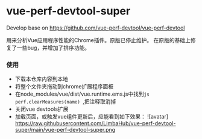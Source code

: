 # vue-perf-devtool-super
Develop base on https://github.com/vue-perf-devtool/vue-perf-devtool

用来分析Vue应用程序性能的Chrome插件。原版已停止维护。
在原版的基础上修复了一些bug，并增加了排序功能。

### 使用
- 下载本仓库内容到本地
- 将整个文件夹拖动到chrome扩展程序面板
- 在node_modules/vue/dist/vue.runtime.ems.js中找到```js perf.clearMeasures(name) ```,把注释取消掉
- 关闭vue devtools扩展
- 加载页面，或触发vue组件更新后，应能看到如下效果：
![avatar] https://raw.githubusercontent.com/LimbaHub/vue-perf-devtool-super/main/vue-perf-devtool-super.png
